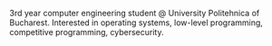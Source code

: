 3rd year computer engineering student @ University Politehnica of Bucharest.
Interested in operating systems, low-level programming, competitive programming, cybersecurity.

<!---
BVRazvan/BVRazvan is a ✨ special ✨ repository because its `README.md` (this file) appears on your GitHub profile.
You can click the Preview link to take a look at your changes.
--->

